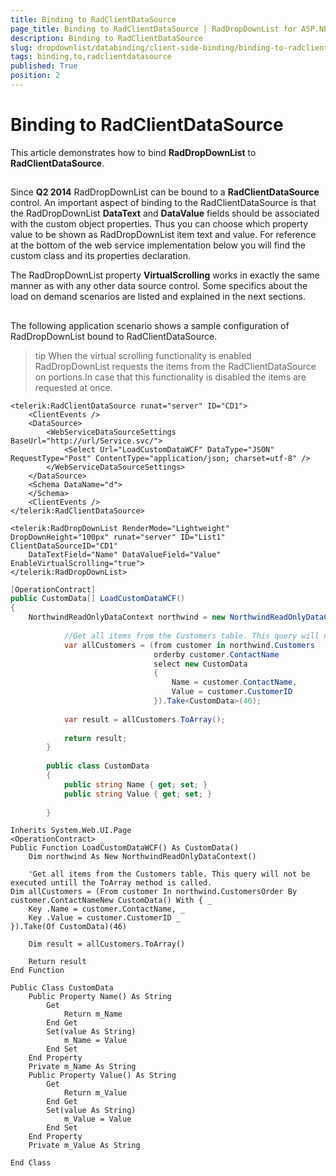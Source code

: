 ```yaml
---
title: Binding to RadClientDataSource
page_title: Binding to RadClientDataSource | RadDropDownList for ASP.NET AJAX Documentation
description: Binding to RadClientDataSource
slug: dropdownlist/databinding/client-side-binding/binding-to-radclientdatasource
tags: binding,to,radclientdatasource
published: True
position: 2
---
```


# Binding to RadClientDataSource



This article demonstrates how to bind **RadDropDownList** to **RadClientDataSource**.

## 

Since **Q2 2014** RadDropDownList can be bound to a **RadClientDataSource** control. An important aspect of binding to the RadClientDataSource is that the RadDropDownList **DataText** and **DataValue** fields should be associated with the custom object properties. Thus you can choose which property value to be shown as RadDropDownList item text and value. For reference at the bottom of the web service implementation below you will find the custom class and its properties declaration.

The RadDropDownList property **VirtualScrolling** works in exactly the same manner as with any other data source control. Some specifics about the load on demand scenarios are listed and explained in the next sections.

## 

The following application scenario shows a sample configuration of RadDropDownList bound to RadClientDataSource.

>tip When the virtual scrolling functionality is enabled RadDropDownList requests the items from the RadClientDataSource on portions.In case that this functionality is disabled the items are requested at once.
>


````ASPNET
<telerik:RadClientDataSource runat="server" ID="CD1">
	<ClientEvents />
	<DataSource>
		<WebServiceDataSourceSettings BaseUrl="http://url/Service.svc/">
			<Select Url="LoadCustomDataWCF" DataType="JSON" RequestType="Post" ContentType="application/json; charset=utf-8" />
		</WebServiceDataSourceSettings>
	</DataSource>
	<Schema DataName="d">
	</Schema>
	<ClientEvents />
</telerik:RadClientDataSource>

<telerik:RadDropDownList RenderMode="Lightweight" DropDownHeight="100px" runat="server" ID="List1" ClientDataSourceID="CD1"
	DataTextField="Name" DataValueField="Value" EnableVirtualScrolling="true">
</telerik:RadDropDownList>
````





````C#
[OperationContract]
public CustomData[] LoadCustomDataWCF()
{
	NorthwindReadOnlyDataContext northwind = new NorthwindReadOnlyDataContext();
	
	        //Get all items from the Customers table. This query will not be executed untill the ToArray method is called.
	        var allCustomers = (from customer in northwind.Customers
	                            orderby customer.ContactName
	                            select new CustomData
	                            {
	                                Name = customer.ContactName,
	                                Value = customer.CustomerID
	                            }).Take<CustomData>(46);
	
	        var result = allCustomers.ToArray();
	
	        return result;
	    }
	
	    public class CustomData
	    {
	        public string Name { get; set; }
	        public string Value { get; set; }
	
	    }
````
````VB.NET
Inherits System.Web.UI.Page
<OperationContract> _
Public Function LoadCustomDataWCF() As CustomData()
	Dim northwind As New NorthwindReadOnlyDataContext()

	'Get all items from the Customers table. This query will not be executed untill the ToArray method is called.
Dim allCustomers = (From customer In northwind.CustomersOrder By customer.ContactNameNew CustomData() With { _
	Key .Name = customer.ContactName, _
	Key .Value = customer.CustomerID _
}).Take(Of CustomData)(46)

	Dim result = allCustomers.ToArray()

	Return result
End Function

Public Class CustomData
	Public Property Name() As String
		Get
			Return m_Name
		End Get
		Set(value As String)
			m_Name = Value
		End Set
	End Property
	Private m_Name As String
	Public Property Value() As String
		Get
			Return m_Value
		End Get
		Set(value As String)
			m_Value = Value
		End Set
	End Property
	Private m_Value As String

End Class

````


